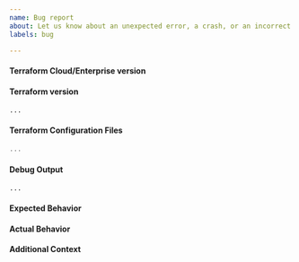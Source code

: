 ```yaml
---
name: Bug report
about: Let us know about an unexpected error, a crash, or an incorrect behavior.
labels: bug

---
```


<!--
Hi there,

Thank you for opening an issue! Please note that we try to keep the this issue tracker reserved for
bug reports and feature requests related to the Terraform Cloud/Enterprise provider. If you know
your issue relates to the Terraform Cloud/Enterprise platform itself, please contact
tf-cloud@hashicorp.support. For general usage questions, please post to our community forum:
https://discuss.hashicorp.com.
-->

#### Terraform Cloud/Enterprise version

<!---
Are you using Terraform Cloud or Terraform Enterprise? If Terraform Enterprise, please include the version
Example: Terraform Enterprise v202104-1
-->


#### Terraform version
<!---
If you are using Terraform CLI, run `terraform version` to show the version.

If you are using Terraform Cloud or Terraform Enterprise, see the Terraform version being used by a
workspace in the workspace's Overview tab.

Paste the result between the ``` marks below.
-->

```plaintext
...
```

#### Terraform Configuration Files
<!--
Paste the relevant parts of your Terraform configuration between the ``` marks below.
-->

```terraform
...
```

#### Debug Output
<!--
Full debug output can be obtained by running Terraform with the environment variable `TF_LOG=trace`. Please create a GitHub Gist containing the debug output. Please do _not_ paste the debug output in the issue, since debug output is long.

Debug output may contain sensitive information. Please review it before posting publicly, and if you are concerned feel free to encrypt the files using the HashiCorp security public key.
-->

```plaintext
...
```

#### Expected Behavior
<!--
What should have happened?
-->

#### Actual Behavior
<!--
What actually happened?
-->

#### Additional Context
<!--
Are there anything atypical about your situation that we should know? For example: is Terraform running in a wrapper script or in a CI system? Are you passing any unusual command line options or environment variables to opt-in to non-default behavior?
-->
